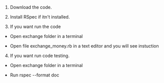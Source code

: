 1. Download the code.

2. Install RSpec if itn't installed.

3. If you want run the code

- Open exchange folder in a terminal

- Open file exchange_money.rb in a text editor and you will see instuction

4. If you want run code testing.

- Open exchange folder in a terminal

- Run rspec --format doc

